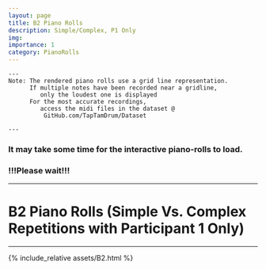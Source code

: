 ```yaml
---
layout: page
title: B2 Piano Rolls 
description: Simple/Complex, P1 Only
img: 
importance: 1
category: PianoRolls
---
```

    
    ---
    Note: The rendered piano rolls use a grid line representation. 
          If multiple notes have been recorded near a gridline, 
             only the loudest one is displayed
          For the most accurate recordings,  
             access the midi files in the dataset @ 
              GitHub.com/TapTamDrum/Dataset
	         
    ---

### It may take some time for the interactive piano-rolls to load. 
### !!!Please wait!!!
   
----

# B2 Piano Rolls (Simple Vs. Complex Repetitions with Participant 1 Only)

----

{% include_relative assets/B2.html %}


